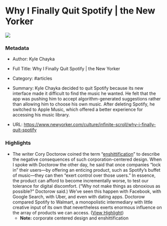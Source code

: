 # Why I Finally Quit Spotify | the New Yorker

![](https://media.newyorker.com/photos/66a936422724b5bafa4d9e9e/16:9/w_1280,c_limit/NewYorker_Spotify_final.jpg)

### Metadata

- Author: Kyle Chayka
- Full Title: Why I Finally Quit Spotify | the New Yorker
- Category: #articles

- Summary: Kyle Chayka decided to quit Spotify because its new interface made it difficult to find the music he wanted. He felt that the app was pushing him to accept algorithm-generated suggestions rather than allowing him to choose his own music. After deleting Spotify, he switched to Apple Music, which offered a better experience for accessing his music library. 

- URL: https://www.newyorker.com/culture/infinite-scroll/why-i-finally-quit-spotify

### Highlights

- The writer Cory Doctorow coined the term “[enshittification](https://pluralistic.net/2023/01/21/potemkin-ai/#hey-guys)” to describe the negative consequences of such corporation-centered design. When I spoke with Doctorow the other day, he said that once companies “lock in” their users—by offering an enticing product, such as Spotify’s buffet of music—they can then “exert control over those users.” In essence, the product can afford to become incrementally worse, to test our tolerance for digital discomfort. (“Why not make things as obnoxious as possible?” Doctorow said.) We’ve seen this happen with Facebook, with Google Search, with Uber, and even with dating apps. Doctorow compared Spotify to Walmart, a monopolistic intermediary with little creative input of its own that nevertheless exerts enormous influence on the array of products we can access. ([View Highlight](https://read.readwise.io/read/01j7y49fbyd6s2pvr6d0w7rkk8))
    - **Note:** corporate centered design and enshittification
